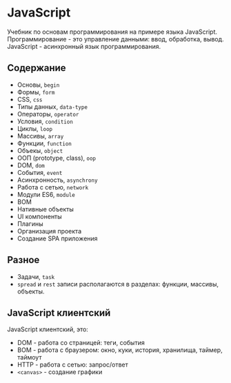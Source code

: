 # JavaScript
Учебник по основам программирования на примере языка JavaScript. Программирование - это управление данными: ввод, обработка, вывод. JavaScript - асинхронный язык программирования.

## Содержание
- Основы, `begin`
- Формы, `form`
- CSS, `css`
- Типы данных, `data-type`
- Операторы, `operator`
- Условия, `condition`
- Циклы, `loop`
- Массивы, `array`
- Функции, `function`
- Объекы, `object`
- ООП (prototype, class), `oop`
- DOM, `dom`
- События, `event`
- Асинхронность, `asynchrony`
- Работа с сетью, `network`
- Модули ES6, `module`
- BOM
- Нативные объекты
- UI компоненты
- Плагины
- Организация проекта
- Создание SPA приложения

## Разное
- Задачи, `task`
- `spread` и `rest` записи располагаются в разделах: функции, массивы, объекты.

## JavaScript клиентский
JavaScript клиентский, это:
- DOM - работа со страницей: теги, события
- BOM - работа с браузером: окно, куки, история, хранилища, таймер, таймоут
- HTTP - работа с сетью: запрос/ответ
- `<canvas>` - создание графики

